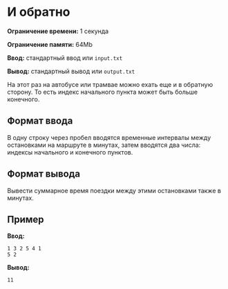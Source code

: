 # И обратно

**Ограничение времени:** 1 секунда

**Ограничение памяти:** 64Mb

**Ввод:** стандартный ввод или `input.txt`

**Вывод:** стандартный вывод или `output.txt`

На этот раз на автобусе или трамвае можно ехать еще и в обратную сторону. То есть индекс начального пункта может быть больше конечного.

## Формат ввода

В одну строку через пробел вводятся временные интервалы между остановками на маршруте в минутах, затем вводятся два числа: индексы начального и конечного пунктов.

## Формат вывода

Вывести суммарное время поездки между этими остановками также в минутах.

## Пример

**Ввод:**
```
1 3 2 5 4 1
5 2
```

**Вывод:**
```
11
```